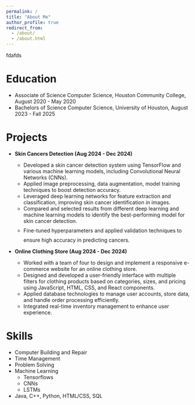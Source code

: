 ```yaml
---
permalink: /
title: "About Me"
author_profile: true
redirect_from: 
  - /about/
  - /about.html
---
```

fdafds

Education
======
* Associate of Science Computer Science, Houston Community College, August 2020 - May 2020
* Bachelors of Science Computer Science, University of Houston, August 2023 - Fall 2025

Projects
======
* <span><strong>Skin Cancers Detection (Aug 2024 - Dec 2024)</strong></span>
  * Developed a skin cancer detection system using TensorFlow and various machine learning models, including Convolutional Neural Networks (CNNs).
  * Applied image preprocessing, data augmentation, model training techniques to boost detection accuracy. 
  * Leveraged deep learning networks for feature extraction and classification, improving skin cancer identification in images.
  * Compared and selected results from different deep learning and machine learning models to identify the best-performing model for skin cancer detection.
  * <span style="line-height: 2.5em;"> Fine-tuned hyperparameters and applied validation techniques to ensure high accuracy in predicting cancers.</span>

* <span><strong>Online Clothing Store (Aug 2024 - Dec 2024)</strong></span>
  * Worked with a team of four to design and implement a responsive e-commerce website for an online clothing store.
  * Designed and developed a user-friendly interface with multiple filters for clothing products based on categories, sizes, and pricing using JavaScript, HTML, CSS, and React components.
  * Applied database technologies to manage user accounts, store data, and handle order processing efficiently.
  * Integrated real-time inventory management to enhance user experience.

Skills
======
* Computer Building and Repair
* Time Management
* Problem Solving
* Machine Learning
  * Tensorflows
  * CNNs
  * LSTMs
* Java, C++, Python, HTML/CSS, SQL